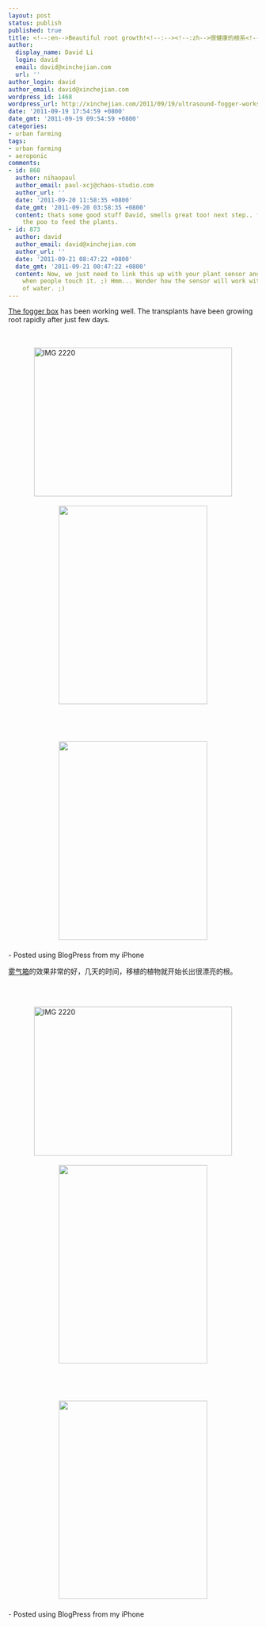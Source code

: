 ```yaml
---
layout: post
status: publish
published: true
title: <!--:en-->Beautiful root growth!<!--:--><!--:zh-->很健康的根系<!--:-->
author:
  display_name: David Li
  login: david
  email: david@xinchejian.com
  url: ''
author_login: david
author_email: david@xinchejian.com
wordpress_id: 1468
wordpress_url: http://xinchejian.com/2011/09/19/ultrasound-fogger-works/
date: '2011-09-19 17:54:59 +0800'
date_gmt: '2011-09-19 09:54:59 +0800'
categories:
- urban farming
tags:
- urban farming
- aeroponic
comments:
- id: 868
  author: nihaopaul
  author_email: paul-xcj@chaos-studio.com
  author_url: ''
  date: '2011-09-20 11:58:35 +0800'
  date_gmt: '2011-09-20 03:58:35 +0800'
  content: thats some good stuff David, smells great too! next step.. filtering out
    the poo to feed the plants.
- id: 873
  author: david
  author_email: david@xinchejian.com
  author_url: ''
  date: '2011-09-21 08:47:22 +0800'
  date_gmt: '2011-09-21 00:47:22 +0800'
  content: Now, we just need to link this up with your plant sensor and get some reaction
    when people touch it. ;) Hmm... Wonder how the sensor will work with the big tank
    of water. ;)
---
```

<p><!--:en--><a href="http://xinchejian.com/2011/09/15/ultrasonic-fogger-aeroponics/">The fogger box</a> has been working well. The transplants have been growing root rapidly after just few days.<br />
<br /><br /></p>
<p><img width="400" height="300" style="display:block; margin-left:auto; margin-right:auto;" src="http://xinchejian.com/wp-content/uploads/2011/09/IMG_2220.jpg" alt="IMG 2220" title="IMG_2220.JPG" border="0"/></p>
<p><center><a href='http://xinchejian.com/wp-content/uploads/2011/09/2FF0C230-4A27-437B-AD02-3191D6CB90063.jpg'><img width="300" height="400" src='http://xinchejian.com/wp-content/uploads/2011/09/2FF0C230-4A27-437B-AD02-3191D6CB90063.jpg' border='0' style='margin:5px'></a></center><br /><br /><br /></p>
<p><center><a href='http://xinchejian.com/wp-content/uploads/2011/09/E645378E-5AC0-4ED1-AF74-87527C152F642.jpg'><img width="300" height="400" src='http://xinchejian.com/wp-content/uploads/2011/09/E645378E-5AC0-4ED1-AF74-87527C152F642.jpg' border='0' style='margin:5px'></a></center><br />- Posted using BlogPress from my iPhone<br /><!--:--><!--:zh--></p>
<p><a href="http://xinchejian.com/2011/09/15/ultrasonic-fogger-aeroponics/">雾气箱</a>的效果非常的好，几天的时间，移植的植物就开始长出很漂亮的根。</p>
<p><br /><br /></p>
<p><img width="400" height="300" style="display:block; margin-left:auto; margin-right:auto;" src="http://xinchejian.com/wp-content/uploads/2011/09/IMG_2220.jpg" alt="IMG 2220" title="IMG_2220.JPG" border="0"/></p>
<p><center><a href='http://xinchejian.com/wp-content/uploads/2011/09/2FF0C230-4A27-437B-AD02-3191D6CB90063.jpg'><img width="300" height="400" src='http://xinchejian.com/wp-content/uploads/2011/09/2FF0C230-4A27-437B-AD02-3191D6CB90063.jpg' border='0' style='margin:5px'></a></center><br /><br /><br /></p>
<p><center><a href='http://xinchejian.com/wp-content/uploads/2011/09/E645378E-5AC0-4ED1-AF74-87527C152F642.jpg'><img width="300" height="400" src='http://xinchejian.com/wp-content/uploads/2011/09/E645378E-5AC0-4ED1-AF74-87527C152F642.jpg' border='0' style='margin:5px'></a></center><br />- Posted using BlogPress from my iPhone<br /><!--:--></p>
